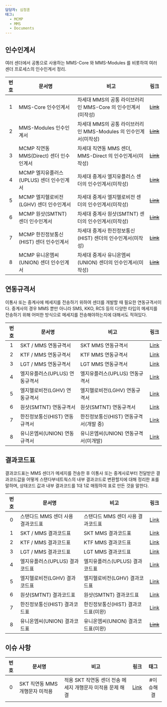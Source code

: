 ```yaml
---
담당자: 심정훈
태그:
  - MCMP
  - MMS
  - Documents
---
```



## 인수인계서

여러 센더에서 공통으로 사용하는 MMS-Core 와 MMS-Modules 를 비롯하여 여러 센더 프로세스의 인수인계서 정리.

| **번호** | <center>**문서명**</center>      | <center>**비고**</center>                     |    **링크**    |
| :----: | :---------------------------- | :------------------------------------------ | :----------: |
|   1    | MMS-Core 인수인계서                | 차세대 MMS의 공통 라이브러리인 MMS-Core 의 인수인계서(미작성)    | ~~[Link]()~~ |
|   2    | MMS-Modules 인수인계서             | 차세대 MMS의 공통 라이브러리인 MMS-Modules 의 인수인계서(미작성) | ~~[Link]()~~ |
|   3    | MCMP 직연동 MMS(Direct) 센더 인수인계서 | 차세대 직연동 MMS 센더, MMS-Direct 의 인수인계서(미작성)     | ~~[Link]()~~ |
|   4    | MCMP 엘지유플러스(UPLUS) 센더 인수인계서   | 차세대 중계사 엘지유플러스 센더의 인수인계서(미작성)               | ~~[Link]()~~ |
|   5    | MCMP 엘지헬로비전(LGHV) 센더 인수인계서    | 차세대 중계사 엘지헬로비전 센더의 인수인계서(미작성)               | ~~[Link]()~~ |
|   6    | MCMP 원샷(SMTNT) 센더 인수인계서       | 차세대 중계사 원샷(SMTNT) 센더의 인수인계서(미작성)            | ~~[Link]()~~ |
|   7    | MCMP 한진정보통신(HIST) 센더 인수인계서    | 차세대 중계사 한진정보통신(HIST) 센더의 인수인계서(미작성)         | ~~[Link]()~~ |
|   8    | MCMP 유니온엠씨(UNION) 센더 인수인계서    | 차세대 중계사 유니온엠씨(UNION) 센더의 인수인계서(미작성)         | ~~[Link]()~~ |

## 연동규격서

이통사 또는 중계사에 메세지를 전송하기 위하여 센더를 개발할 때 필요한 연동규격서이다. 중계사의 경우 MMS 뿐만 아니라 SMS, KKO, RCS 등의 다양한 타입의 메세지를 전송하기 위해 어떠한 방식으로  메세지를 전송해야하는지에 대해서도 적혀있다.

| **번호** | <center>**문서명**</center> | <center>**비고**</center>  |                                                                                                                                                                                                                              **링크**                                                                                                                                                                                                                              |
| :----: | :----------------------- | :----------------------- | :--------------------------------------------------------------------------------------------------------------------------------------------------------------------------------------------------------------------------------------------------------------------------------------------------------------------------------------------------------------------------------------------------------------------------------------------------------------: |
|   1    | SKT / MMS 연동규격서          | SKT MMS 연동규격서            |                                                                                  [Link](obsidian://open?vault=%E1%84%8C%E1%85%A5%E1%86%AB%E1%84%89%E1%85%A9%E1%86%BC%E1%84%80%E1%85%A2%E1%84%87%E1%85%A1%E1%86%AF%E1%84%90%E1%85%B5%E1%86%B7&file=Documents%2F%EC%97%B0%EB%8F%99%EA%B7%9C%EA%B2%A9%EC%84%9C%2F%EC%9D%B4%ED%86%B5%EC%82%AC%2FSKT%2FSKT_VMG_MM7_PROTOCOL_v2.pdf)                                                                                   |
|   2    | KTF / MMS 연동규격서          | KTF MMS 연동규격서            |                                              [Link](obsidian://open?vault=%E1%84%8C%E1%85%A5%E1%86%AB%E1%84%89%E1%85%A9%E1%86%BC%E1%84%80%E1%85%A2%E1%84%87%E1%85%A1%E1%86%AF%E1%84%90%E1%85%B5%E1%86%B7&file=Documents%2F%EC%97%B0%EB%8F%99%EA%B7%9C%EA%B2%A9%EC%84%9C%2F%EC%9D%B4%ED%86%B5%EC%82%AC%2FKTF%2F%EA%B8%B0%EC%97%85%ED%98%95MMS-%EC%97%B0%EB%8F%99%EA%B7%9C%EA%B2%A9%EC%84%9C(SP)_v1.6f_20211217.pdf)                                               |
|   3    | LGT / MMS 연동규격서          | LGT MMS 연동규격서            |                                                                  [Link](obsidian://open?vault=%E1%84%8C%E1%85%A5%E1%86%AB%E1%84%89%E1%85%A9%E1%86%BC%E1%84%80%E1%85%A2%E1%84%87%E1%85%A1%E1%86%AF%E1%84%90%E1%85%B5%E1%86%B7&file=Documents%2F%EC%97%B0%EB%8F%99%EA%B7%9C%EA%B2%A9%EC%84%9C%2F%EC%9D%B4%ED%86%B5%EC%82%AC%2FLGT%2FMM7_%EC%97%B0%EB%8F%99_%EA%B7%9C%EA%B2%A9%EC%84%9C_v1.9.pdf)                                                                   |
|   4    | 엘지유플러스(UPLUS) 연동규격서      | 엘지유플러스(UPLUS) 연동규격서      |                                          [Link](obsidian://open?vault=%E1%84%8C%E1%85%A5%E1%86%AB%E1%84%89%E1%85%A9%E1%86%BC%E1%84%80%E1%85%A2%E1%84%87%E1%85%A1%E1%86%AF%E1%84%90%E1%85%B5%E1%86%B7&file=Documents%2F%EC%97%B0%EB%8F%99%EA%B7%9C%EA%B2%A9%EC%84%9C%2F%EC%A4%91%EA%B3%84%EC%82%AC%2F%EC%97%98%EC%A7%80%20%EC%9C%A0%ED%94%8C%EB%9F%AC%EC%8A%A4%20%3A%20UPLUS%2FLGUPlus_Agent_Manual_2.3.3_2_release.pdf)                                          |
|   5    | 엘지헬로비전(LGHV) 연동규격서       | 엘지헬로비전(LGHV) 연동규격서       |             [Link](obsidian://open?vault=%E1%84%8C%E1%85%A5%E1%86%AB%E1%84%89%E1%85%A9%E1%86%BC%E1%84%80%E1%85%A2%E1%84%87%E1%85%A1%E1%86%AF%E1%84%90%E1%85%B5%E1%86%B7&file=Documents%2F%EC%97%B0%EB%8F%99%EA%B7%9C%EA%B2%A9%EC%84%9C%2F%EC%A4%91%EA%B3%84%EC%82%AC%2F%EC%97%98%EC%A7%80%ED%97%AC%EB%A1%9C%EB%B9%84%EC%A0%84%20%3A%20LGHV%2FLGHV_%EB%A9%94%EC%8B%9C%EC%A7%95_TCP%EC%97%B0%EB%8F%99%EA%B7%9C%EA%B2%A9%EC%84%9C_v1.1.3_20221212.pdf)              |
|   6    | 원샷(SMTNT) 연동규격서          | 원샷(SMTNT) 연동규격서          |                                              [Link](obsidian://open?vault=%E1%84%8C%E1%85%A5%E1%86%AB%E1%84%89%E1%85%A9%E1%86%BC%E1%84%80%E1%85%A2%E1%84%87%E1%85%A1%E1%86%AF%E1%84%90%E1%85%B5%E1%86%B7&file=Documents%2F%EC%97%B0%EB%8F%99%EA%B7%9C%EA%B2%A9%EC%84%9C%2F%EC%A4%91%EA%B3%84%EC%82%AC%2F%EC%9B%90%EC%83%B7%20%3A%20SMTNT%2F%EC%9B%90%EC%83%B7%20%EC%97%B0%EB%8F%99%EA%B7%9C%EA%B2%A9_20240427.pdf)                                               |
|   7    | 한진정보통신(HIST) 연동규격서       | 한진정보통신(HIST) 연동규격서(개발 중) |  [Link](obsidian://open?vault=%E1%84%8C%E1%85%A5%E1%86%AB%E1%84%89%E1%85%A9%E1%86%BC%E1%84%80%E1%85%A2%E1%84%87%E1%85%A1%E1%86%AF%E1%84%90%E1%85%B5%E1%86%B7&file=Documents%2F%EC%97%B0%EB%8F%99%EA%B7%9C%EA%B2%A9%EC%84%9C%2F%EC%A4%91%EA%B3%84%EC%82%AC%2F%ED%95%9C%EC%A7%84%EC%A0%95%EB%B3%B4%ED%86%B5%EC%8B%A0%20%3A%20HIST%2F%ED%95%9C%EC%A7%84%EC%A0%95%EB%B3%B4%ED%86%B5%EC%8B%A0_NGS_Protocol_%EC%97%B0%EB%8F%99%EA%B7%9C%EA%B2%A9%EC%84%9C_V2.0.0.pdf)  |
|   8    | 유니온엠씨(UNION) 연동규격서       | 유니온엠씨(UNION) 연동규격서(미개발)  | [Link](obsidian://open?vault=%E1%84%8C%E1%85%A5%E1%86%AB%E1%84%89%E1%85%A9%E1%86%BC%E1%84%80%E1%85%A2%E1%84%87%E1%85%A1%E1%86%AF%E1%84%90%E1%85%B5%E1%86%B7&file=Documents%2F%EC%97%B0%EB%8F%99%EA%B7%9C%EA%B2%A9%EC%84%9C%2F%EC%A4%91%EA%B3%84%EC%82%AC%2F%EC%9C%A0%EB%8B%88%EC%98%A8%EC%97%A0%EC%94%A8%20%3A%20UNION%2F%EC%9C%A0%EB%8B%88%EC%98%A8%2Bushot%2B%ED%94%84%EB%A1%9C%ED%86%A0%EC%BD%9C%2B%EC%97%B0%EB%8F%99%2B%EB%A7%A4%EB%89%B4%EC%96%BC_2023.pdf) |

## 결과코드표

결과코드표는 MMS 센더가 메세지를 전송한 후 이통사 또는 중계사로부터 전달받은 결과코드값을 어떻게 스탠다부네트웍스의 내부 결과코드로 변환할지에 대해 정리한 표를 말하며, 상태코드 값과 내부 결과코드를 1대 1로 매핑하여 표로 만든 것을 말한다.

| **번호** | <center>**문서명**</center> | <center>**비고**</center> |                                                                                                                                                                                                                                                     **링크**                                                                                                                                                                                                                                                     |
| :----: | :----------------------- | :---------------------- | :------------------------------------------------------------------------------------------------------------------------------------------------------------------------------------------------------------------------------------------------------------------------------------------------------------------------------------------------------------------------------------------------------------------------------------------------------------------------------------------------------------: |
|   0    | 스탠다드 MMS 센더 사용 결과코드표     | 스탠다드 MMS 센더 사용 결과코드표    | [Link](obsidian://open?vault=%E1%84%8C%E1%85%A5%E1%86%AB%E1%84%89%E1%85%A9%E1%86%BC%E1%84%80%E1%85%A2%E1%84%87%E1%85%A1%E1%86%AF%E1%84%90%E1%85%B5%E1%86%B7&file=MCMP%20(%20Multi%20Channel%20Messaging%20Platform%20)%2F%EA%B5%AD%EB%82%B4(Domestic)%2F%EB%A6%AC%ED%8F%AC%ED%84%B0%2F%EA%B2%B0%EA%B3%BC%EC%BD%94%EB%93%9C%ED%91%9C%2F2.%20MMS%2Fpdf%2F0.%20%EC%8A%A4%ED%83%A0%EB%8B%A4%EB%93%9C%EB%84%A4%ED%8A%B8%EC%9B%8D%EC%8A%A4_MMS_%EB%82%B4%EB%B6%80_%EA%B2%B0%EA%B3%BC%EC%BD%94%EB%93%9C%ED%91%9C.pdf) |
|   1    | SKT / MMS 결과코드표          | SKT MMS 결과코드표           |                               [Link](obsidian://open?vault=%E1%84%8C%E1%85%A5%E1%86%AB%E1%84%89%E1%85%A9%E1%86%BC%E1%84%80%E1%85%A2%E1%84%87%E1%85%A1%E1%86%AF%E1%84%90%E1%85%B5%E1%86%B7&file=MCMP%20(%20Multi%20Channel%20Messaging%20Platform%20)%2F%EA%B5%AD%EB%82%B4(Domestic)%2F%EB%A6%AC%ED%8F%AC%ED%84%B0%2F%EA%B2%B0%EA%B3%BC%EC%BD%94%EB%93%9C%ED%91%9C%2F2.%20MMS%2Fpdf%2F1.%20%EC%A7%81%EC%97%B0%EB%8F%99_SKT_MMS_%EA%B2%B0%EA%B3%BC%EC%BD%94%EB%93%9C%ED%91%9C.pdf)                               |
|   2    | KTF / MMS 결과코드표          | KTF MMS 결과코드표           |                               [Link](obsidian://open?vault=%E1%84%8C%E1%85%A5%E1%86%AB%E1%84%89%E1%85%A9%E1%86%BC%E1%84%80%E1%85%A2%E1%84%87%E1%85%A1%E1%86%AF%E1%84%90%E1%85%B5%E1%86%B7&file=MCMP%20(%20Multi%20Channel%20Messaging%20Platform%20)%2F%EA%B5%AD%EB%82%B4(Domestic)%2F%EB%A6%AC%ED%8F%AC%ED%84%B0%2F%EA%B2%B0%EA%B3%BC%EC%BD%94%EB%93%9C%ED%91%9C%2F2.%20MMS%2Fpdf%2F2.%20%EC%A7%81%EC%97%B0%EB%8F%99_KTF_MMS_%EA%B2%B0%EA%B3%BC%EC%BD%94%EB%93%9C%ED%91%9C.pdf)                               |
|   3    | LGT / MMS 결과코드표          | LGT MMS 결과코드표           |                               [Link](obsidian://open?vault=%E1%84%8C%E1%85%A5%E1%86%AB%E1%84%89%E1%85%A9%E1%86%BC%E1%84%80%E1%85%A2%E1%84%87%E1%85%A1%E1%86%AF%E1%84%90%E1%85%B5%E1%86%B7&file=MCMP%20(%20Multi%20Channel%20Messaging%20Platform%20)%2F%EA%B5%AD%EB%82%B4(Domestic)%2F%EB%A6%AC%ED%8F%AC%ED%84%B0%2F%EA%B2%B0%EA%B3%BC%EC%BD%94%EB%93%9C%ED%91%9C%2F2.%20MMS%2Fpdf%2F3.%20%EC%A7%81%EC%97%B0%EB%8F%99_LGT_MMS_%EA%B2%B0%EA%B3%BC%EC%BD%94%EB%93%9C%ED%91%9C.pdf)                               |
|   4    | 엘지유플러스(UPLUS) 결과코드표      | 엘지유플러스(UPLUS) 결과코드표     |                   [Link](obsidian://open?vault=%E1%84%8C%E1%85%A5%E1%86%AB%E1%84%89%E1%85%A9%E1%86%BC%E1%84%80%E1%85%A2%E1%84%87%E1%85%A1%E1%86%AF%E1%84%90%E1%85%B5%E1%86%B7&file=MCMP%20(%20Multi%20Channel%20Messaging%20Platform%20)%2F%EA%B5%AD%EB%82%B4(Domestic)%2F%EB%A6%AC%ED%8F%AC%ED%84%B0%2F%EA%B2%B0%EA%B3%BC%EC%BD%94%EB%93%9C%ED%91%9C%2F2.%20MMS%2Fpdf%2F4.%20%EC%97%98%EC%A7%80_%EC%9C%A0%ED%94%8C%EB%9F%AC%EC%8A%A4_MMS_%EA%B2%B0%EA%B3%BC%EC%BD%94%EB%93%9C%ED%91%9C.pdf)                   |
|   5    | 엘지헬로비전(LGHV) 결과코드표       | 엘지헬로비전(LGHV) 결과코드표      |                   [Link](obsidian://open?vault=%E1%84%8C%E1%85%A5%E1%86%AB%E1%84%89%E1%85%A9%E1%86%BC%E1%84%80%E1%85%A2%E1%84%87%E1%85%A1%E1%86%AF%E1%84%90%E1%85%B5%E1%86%B7&file=MCMP%20(%20Multi%20Channel%20Messaging%20Platform%20)%2F%EA%B5%AD%EB%82%B4(Domestic)%2F%EB%A6%AC%ED%8F%AC%ED%84%B0%2F%EA%B2%B0%EA%B3%BC%EC%BD%94%EB%93%9C%ED%91%9C%2F2.%20MMS%2Fpdf%2F5.%20%EC%97%98%EC%A7%80%ED%97%AC%EB%A1%9C%EB%B9%84%EC%A0%84_MMS_%EA%B2%B0%EA%B3%BC%EC%BD%94%EB%93%9C%ED%91%9C.pdf)                    |
|   6    | 원샷(SMTNT) 결과코드표          | 원샷(SMTNT) 결과코드표         |                                            [Link](obsidian://open?vault=%E1%84%8C%E1%85%A5%E1%86%AB%E1%84%89%E1%85%A9%E1%86%BC%E1%84%80%E1%85%A2%E1%84%87%E1%85%A1%E1%86%AF%E1%84%90%E1%85%B5%E1%86%B7&file=MCMP%20(%20Multi%20Channel%20Messaging%20Platform%20)%2F%EA%B5%AD%EB%82%B4(Domestic)%2F%EB%A6%AC%ED%8F%AC%ED%84%B0%2F%EA%B2%B0%EA%B3%BC%EC%BD%94%EB%93%9C%ED%91%9C%2F2.%20MMS%2Fpdf%2F6.%20SMTNT_MMS_%EA%B2%B0%EA%B3%BC%EC%BD%94%EB%93%9C%ED%91%9C.pdf)                                            |
|   7    | 한진정보통신(HIST) 결과코드표       | 한진정보통신(HIST) 결과코드표(미완)  |                [Link](obsidian://open?vault=%E1%84%8C%E1%85%A5%E1%86%AB%E1%84%89%E1%85%A9%E1%86%BC%E1%84%80%E1%85%A2%E1%84%87%E1%85%A1%E1%86%AF%E1%84%90%E1%85%B5%E1%86%B7&file=MCMP%20(%20Multi%20Channel%20Messaging%20Platform%20)%2F%EA%B5%AD%EB%82%B4(Domestic)%2F%EB%A6%AC%ED%8F%AC%ED%84%B0%2F%EA%B2%B0%EA%B3%BC%EC%BD%94%EB%93%9C%ED%91%9C%2F2.%20MMS%2Fpdf%2F7.%20%ED%95%9C%EC%A7%84%EC%A0%95%EB%B3%B4%ED%86%B5%EC%8B%A0(Hist)_MMS_%EA%B2%B0%EA%B3%BC%EC%BD%94%EB%93%9C%ED%91%9C.pdf)                 |
|   8    | 유니온엠씨(UNION) 결과코드표       | 유니온엠씨(UNION) 결과코드표(미완)  |                                                                                                                                                                                                                                                  [~~Link~~]()                                                                                                                                                                                                                                                  |

## 이슈 사항

| **번호** | <center>**문서명**<center> | <center>**비고**</center>             |                                                                                                                                                                                                                        **링크**                                                                                                                                                                                                                         | **태그** |
| :----: | ----------------------- | ----------------------------------- | :---------------------------------------------------------------------------------------------------------------------------------------------------------------------------------------------------------------------------------------------------------------------------------------------------------------------------------------------------------------------------------------------------------------------------------------------------: | :----: |
|   0    | SKT 직연동 MMS 개행문자 미적용    | 적용 SKT 직연동 센더 전송 메세지 개행문자 미적용 문제 해결 | [Link](obsidian://open?vault=%E1%84%8C%E1%85%A5%E1%86%AB%E1%84%89%E1%85%A9%E1%86%BC%E1%84%80%E1%85%A2%E1%84%87%E1%85%A1%E1%86%AF%E1%84%90%E1%85%B5%E1%86%B7&file=Documents%2F%EC%9D%B4%EC%8A%88%2FMCMP%20(%20Multi%20Channel%20Messaging%20Platform%20)%2F%EA%B5%AD%EB%82%B4(Domestic)%2F%EC%84%BC%EB%8D%94%2FMMS%2F2024-08.%20SKT%20%EC%A7%81%EC%97%B0%EB%8F%99%20%EC%84%BC%EB%8D%94%20%EA%B0%9C%ED%96%89%20%EC%A0%81%EC%9A%A9%20%EC%9D%B4%EC%8A%88) | #이슈해결  |
|        |                         |                                     |                                                                                                                                                                                                                                                                                                                                                                                                                                                       |        |

